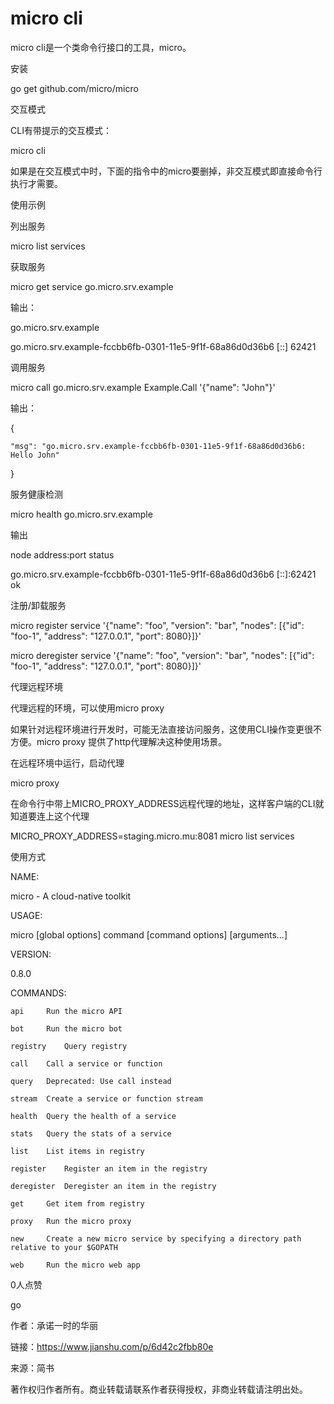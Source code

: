 # micro cli



micro cli是一个类命令行接口的工具，micro。



安装

go get github.com/micro/micro



交互模式

CLI有带提示的交互模式：



micro cli



如果是在交互模式中时，下面的指令中的micro要删掉，非交互模式即直接命令行执行才需要。



使用示例

列出服务

micro list services



获取服务

micro get service go.micro.srv.example



输出：



go.micro.srv.example



go.micro.srv.example-fccbb6fb-0301-11e5-9f1f-68a86d0d36b6   \[::\]    62421



调用服务

micro call go.micro.srv.example Example.Call '{"name": "John"}'



输出：



{

    "msg": "go.micro.srv.example-fccbb6fb-0301-11e5-9f1f-68a86d0d36b6: Hello John"

}



服务健康检测

micro health go.micro.srv.example



输出



node        address:port        status

go.micro.srv.example-fccbb6fb-0301-11e5-9f1f-68a86d0d36b6       \[::\]:62421      ok



注册/卸载服务

micro register service '{"name": "foo", "version": "bar", "nodes": \[{"id": "foo-1", "address": "127.0.0.1", "port": 8080}\]}'



micro deregister service '{"name": "foo", "version": "bar", "nodes": \[{"id": "foo-1", "address": "127.0.0.1", "port": 8080}\]}'



代理远程环境

代理远程的环境，可以使用micro proxy



如果针对远程环境进行开发时，可能无法直接访问服务，这使用CLI操作变更很不方便。micro proxy 提供了http代理解决这种使用场景。



在远程环境中运行，启动代理



micro proxy



在命令行中带上MICRO\_PROXY\_ADDRESS远程代理的地址，这样客户端的CLI就知道要连上这个代理



MICRO\_PROXY\_ADDRESS=staging.micro.mu:8081 micro list services



使用方式



NAME:

   micro - A cloud-native toolkit



USAGE:

   micro \[global options\] command \[command options\] \[arguments...\]



VERSION:

   0.8.0



COMMANDS:

    api     Run the micro API

    bot     Run the micro bot

    registry    Query registry

    call    Call a service or function

    query   Deprecated: Use call instead

    stream  Create a service or function stream

    health  Query the health of a service

    stats   Query the stats of a service

    list    List items in registry

    register    Register an item in the registry

    deregister  Deregister an item in the registry

    get     Get item from registry

    proxy   Run the micro proxy

    new     Create a new micro service by specifying a directory path relative to your $GOPATH

    web     Run the micro web app

0人点赞

go





作者：承诺一时的华丽

链接：https://www.jianshu.com/p/6d42c2fbb80e

来源：简书

著作权归作者所有。商业转载请联系作者获得授权，非商业转载请注明出处。

